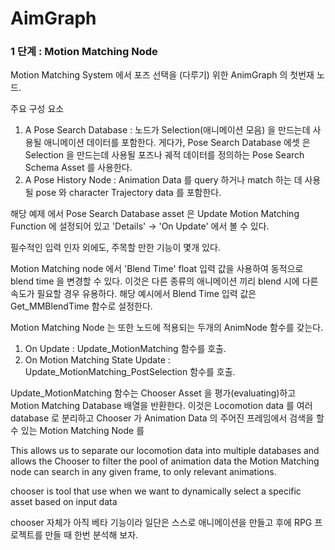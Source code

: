 # AimGraph

### 1 단계 : Motion Matching Node

Motion Matching System 에서 포즈 선택을 (다루기) 위한 AnimGraph 의 첫번재 노드.

주요 구성 요소
1.  A Pose Search Database : 노드가 Selection(애니메이션 모음) 을 만드는데 사용될 애니메이션 데이터를 포함한다. 게다가, Pose Search Database 에셋 은 Selection 을 만드는데 사용될 포즈나 궤적 데이터를 정의하는 Pose Search Schema Asset 를 사용한다. 
2. A Pose History Node : Animation Data 를 query 하거나 match 하는 데 사용될 pose 와 character Trajectory data 를 포함한다.

해당 예제 에서 Pose Search Database asset 은 Update Motion Matching Function 에 설정되어 있고 'Details' -> 'On Update' 에서 볼 수 있다.

필수적인 입력 인자 외에도, 주목할 만한 기능이 몇개 있다.

Motion Matching node 에서 'Blend Time' float 입력 값을 사용하여 동적으로 blend time 을 변경할 수 있다. 이것은 다른 종류의 애니메이션 끼리 blend 시에 다른 속도가 필요할 경우 유용하다. 해당 예시에서 Blend Time 입력 값은 Get_MMBlendTime 함수로 설정한다. 

Motion Matching Node 는 또한 노드에 적용되는 두개의 AnimNode 함수를 갖는다. 

1. On Update : Update_MotionMatching 함수를 호출.
2. On Motion Matching State Update : Update_MotionMatching_PostSelection 함수를 호출.

Update_MotionMatching 함수는 Chooser Asset 을 평가(evaluating)하고 Motion Matching Database 배열을 반환한다. 이것은 Locomotion data 를 여러 database 로 분리하고 Chooser 가 Animation Data 의  주어진 프레임에서 검색을 할 수 있는 Motion Matching Node 를 

 This allows us to separate our locomotion data into multiple databases and allows the Chooser to filter the pool of animation data the Motion Matching node can search in any given frame, to only relevant animations.

chooser is tool that use when we want to dynamically select a specific asset based on input data 

chooser 자체가 아직 베타 기능이라 일단은 스스로 애니메이션을 만들고 후에 RPG 프로젝트를 만들 때 한번 분석해 보자.